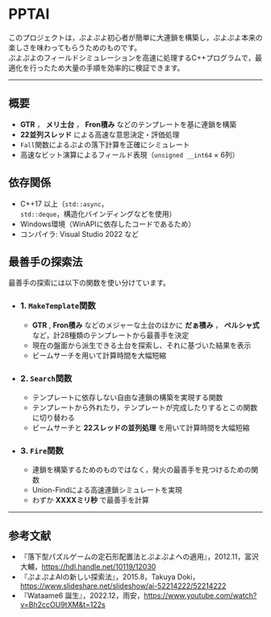 # PPTAI
このプロジェクトは，ぷよぷよ初心者が簡単に大連鎖を構築し，ぷよぷよ本来の楽しさを味わってもらうためのものです。  
ぷよぷよのフィールドシミュレーションを高速に処理するC++プログラムで，最適化を行ったため大量の手順を効率的に検証できます。
***
## 概要
-  **GTR** ， **メリ土台** ， **Fron積み** などのテンプレートを基に連鎖を構築
-  **22並列スレッド** による高速な意思決定・評価処理
- `Fall`関数によるぷよの落下計算を正確にシミュレート
- 高速なビット演算によるフィールド表現（`unsigned __int64` × 6列）
## 依存関係
- C++17 以上（`std::async`，`std::deque`，構造化バインディングなどを使用）
- Windows環境（WinAPIに依存したコードであるため）
- コンパイラ: Visual Studio 2022 など



## 最善手の探索法
最善手の探索には以下の関数を使い分けています。
- ### 1. `MakeTemplate`関数
    -  **GTR** ,  **Fron積み** などのメジャーな土台のほかに **だぁ積み** ， **ペルシャ式** など，計28種類のテンプレートから最善手を決定
    - 現在の盤面から派生できる土台を探索し、それに基づいた結果を表示
    - ビームサーチを用いて計算時間を大幅短縮
- ### 2. `Search`関数
    - テンプレートに依存しない自由な連鎖の構築を実現する関数
    - テンプレートから外れたり，テンプレートが完成したりするとこの関数に切り替わる
    - ビームサーチと **22スレッドの並列処理** を用いて計算時間を大幅短縮
- ### 3. `Fire`関数
    - 連鎖を構築するためのものではなく，発火の最善手を見つけるための関数
    - Union-Findによる高速連鎖シミュレートを実現
    - わずか **XXXXミリ秒** で最善手を計算


***
## 参考文献
- 『落下型パズルゲームの定石形配置法とぷよぷよへの適用』，2012.11，富沢大輔，https://hdl.handle.net/10119/12030
- 『ぷよぷよAIの新しい探索法』，2015.8，Takuya Doki，https://www.slideshare.net/slideshow/ai-52214222/52214222
- 『Wataame6 誕生』，2022.12，雨安，https://www.youtube.com/watch?v=Bh2ccOU9tXM&t=122s